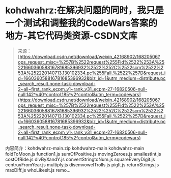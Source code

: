 <!--yml
category: codewars
date: 2022-08-13 11:38:26
-->

# kohdwahrz:在解决问题的同时，我只是一个测试和调整我的CodeWars答案的地方-其它代码类资源-CSDN文库

> 来源：[https://download.csdn.net/download/weixin_42168902/16820506?ops_request_misc=%257B%2522request%255Fid%2522%253A%2522166036058816781685396932%2522%252C%2522scm%2522%253A%252220140713.130102334.pc%255Fall.%2522%257D&request_id=166036058816781685396932&biz_id=1&utm_medium=distribute.pc_search_result.none-task-download-2~all~first_rank_ecpm_v1~rank_v31_ecpm-27-16820506-null-null.142^v40^control,185^v2^control&utm_term=codewars](https://download.csdn.net/download/weixin_42168902/16820506?ops_request_misc=%257B%2522request%255Fid%2522%253A%2522166036058816781685396932%2522%252C%2522scm%2522%253A%252220140713.130102334.pc%255Fall.%2522%257D&request_id=166036058816781685396932&biz_id=1&utm_medium=distribute.pc_search_result.none-task-download-2~all~first_rank_ecpm_v1~rank_v31_ecpm-27-16820506-null-null.142^v40^control,185^v2^control&utm_term=codewars)

内容简介：kohdwahrz-main.zip kohdwahrz-main kohdwahrz-main foldToMoon.js function1.js sumOfPositive.js movingZeroes.js smallestInt.js costOfRide.js divByXandY.js convertStringtoNum.js squareEveryDigit.js centruyFromYear.js multiply.js disemvowelTrolls.js pigIt.js returnStrings.js maxDiff.js whoLikesIt.js remo...